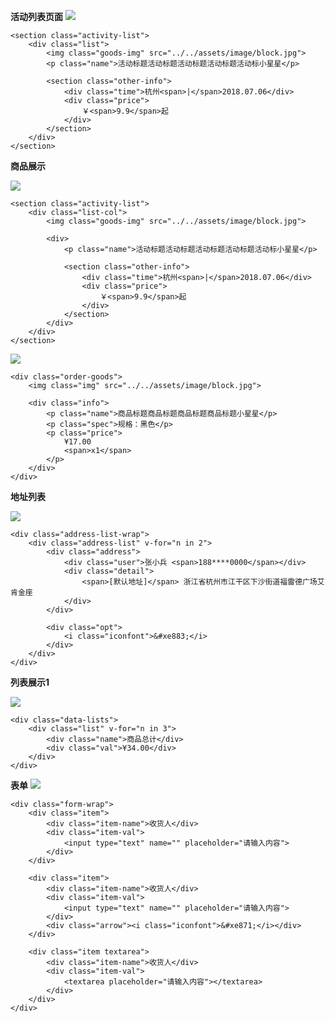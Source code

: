 **活动列表页面**
![](http://wonderland123.oss-cn-hangzhou.aliyuncs.com/0276babcfac784b98934a7a68f30e7e1.jpg)

```
<section class="activity-list"> 
	<div class="list">
		<img class="goods-img" src="../../assets/image/block.jpg">
		<p class="name">活动标题活动标题活动标题活动标题活动标小星星</p>

		<section class="other-info">
			<div class="time">杭州<span>|</span>2018.07.06</div>
			<div class="price"> 
				￥<span>9.9</span>起
			</div>
		</section>
	</div>
</section>
```

**商品展示**

![](http://wonderland123.oss-cn-hangzhou.aliyuncs.com/84157adf10ef719d819092f53102aaab.jpg)

```
<section class="activity-list"> 
	<div class="list-col">
		<img class="goods-img" src="../../assets/image/block.jpg">

		<div>
			<p class="name">活动标题活动标题活动标题活动标题活动标小星星</p>

			<section class="other-info">
				<div class="time">杭州<span>|</span>2018.07.06</div>
				<div class="price"> 
					￥<span>9.9</span>起
				</div>
			</section>
		</div>
	</div>
</section>
```

![](http://wonderland123.oss-cn-hangzhou.aliyuncs.com/29623897d4a832c5e1eabd3e6fb0ebf1.jpg)

```
<div class="order-goods">
	<img class="img" src="../../assets/image/block.jpg">

	<div class="info">
		<p class="name">商品标题商品标题商品标题商品标题小星星</p>
		<p class="spec">规格：黑色</p>
		<p class="price">
			¥17.00
			<span>x1</span>
		</p>
	</div>
</div>
```	

**地址列表**

![](http://wonderland123.oss-cn-hangzhou.aliyuncs.com/504dc215fddde28f2e9563c07dc7665b.jpg)

```
<div class="address-list-wrap">
	<div class="address-list" v-for="n in 2">
		<div class="address">
			<div class="user">张小兵 <span>188****0000</span></div>
			<div class="detail">
				<span>[默认地址]</span> 浙江省杭州市江干区下沙街道福雷德广场艾肯金座  
			</div>
		</div>

		<div class="opt">
			<i class="iconfont">&#xe883;</i>
		</div>
	</div>
</div>
```

**列表展示1**

![](http://wonderland123.oss-cn-hangzhou.aliyuncs.com/0bac1dafae6784f2f9ff05bdc5cd6ebd.jpg)

```
<div class="data-lists">
	<div class="list" v-for="n in 3">
		<div class="name">商品总计</div>
		<div class="val">¥34.00</div>
	</div>
</div>
```

**表单**
![](http://wonderland123.oss-cn-hangzhou.aliyuncs.com/b65e3e43f4619c3b518e58aaf1d24c13.jpg)

```
<div class="form-wrap">
	<div class="item">
		<div class="item-name">收货人</div>
		<div class="item-val">
			<input type="text" name="" placeholder="请输入内容">
		</div>
	</div>

	<div class="item">
		<div class="item-name">收货人</div>
		<div class="item-val">
			<input type="text" name="" placeholder="请输入内容">
		</div>
		<div class="arrow"><i class="iconfont">&#xe871;</i></div>
	</div>

	<div class="item textarea">
		<div class="item-name">收货人</div>
		<div class="item-val">
			<textarea placeholder="请输入内容"></textarea>
		</div>
	</div>
</div>
````